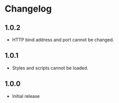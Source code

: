 # Changelog

## 1.0.2
 - HTTP bind address and port cannot be changed.

## 1.0.1
 - Styles and scripts cannot be loaded.

## 1.0.0
 - Initial release
